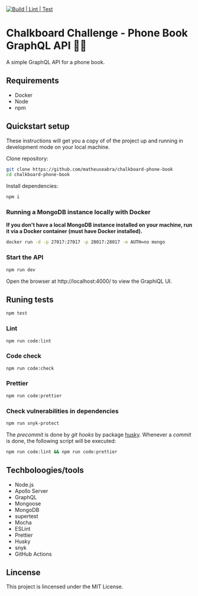 
[![Build | Lint | Test](https://github.com/fredmoreira/phone-book-graphql/workflows/Build%20%7C%20Lint%20%7C%20Test/badge.svg)](https://github.com/fredmoreira/phone-book-graphql/actions?query=workflow%3A%22Build+%7C+Lint+%7C+Test%22)
# Chalkboard Challenge - Phone Book GraphQL API 📱📘

A simple GraphQL API for a phone book.

## Requirements
* Docker
* Node
* npm

## Quickstart setup

These instructions will get you a copy of of the project up and running in development mode on your local machine.

Clone repository:

```bash
git clone https://github.com/matheuseabra/chalkboard-phone-book
cd chalkboard-phone-book
```

Install dependencies:

```bash
npm i
```

### Running a MongoDB instance locally with Docker

**If you don't have a local MongoDB instance installed on your machine, run it via a Docker container (must have Docker installed).**

```bash
docker run -d -p 27017:27017 -p 28017:28017 -e AUTH=no mongo
```

### Start the API

```bash
npm run dev
```

Open the browser at http://localhost:4000/ to view the GraphiQL UI.

## Runing tests

```bash
npm test
```

### Lint

```bash
npm run code:lint
```
### Code check

```bash
npm run code:check
```

### Prettier

```bash
npm run code:prettier
```
### Check vulnerabilities in dependencies

```bash
npm run snyk-protect
```

The *precommit* is done by *git hooks* by package [husky](https://github.com/typicode/husky). Whenever a *commit* is done, the following script will be executed:

```bash
npm run code:lint && npm run code:prettier
```

## Techboloogies/tools

* Node.js
* Apollo Server
* GraphQL
* Mongoose
* MongoDB
* supertest
* Mocha
* ESLint
* Prettier
* Husky
* snyk
* GitHub Actions

## Lincense
This project is lincensed under the MIT License.
